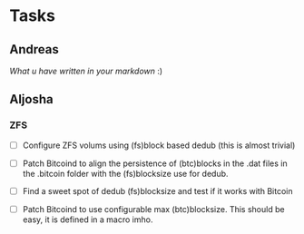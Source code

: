 # Tasks

## Andreas 

*What u have written in your markdown* :)


## Aljosha

### ZFS
* [ ] Configure ZFS volums using (fs)block based dedub (this is almost trivial)
* [ ] Patch Bitcoind to align the persistence of (btc)blocks in the .dat files in the .bitcoin folder with the (fs)blocksize use for dedub.
* [ ] Find a sweet spot of dedub (fs)blocksize and test if it works with Bitcoin
* [ ] Patch Bitcoind to use configurable max (btc)blocksize. This should be easy, it is defined in a macro imho.

